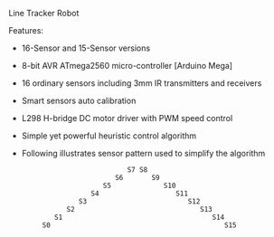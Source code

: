 Line Tracker Robot


Features:

 - 16-Sensor and 15-Sensor versions 
 - 8-bit AVR ATmega2560 micro-controller [Arduino Mega]
 - 16 ordinary sensors including 3mm IR transmitters and receivers
 - Smart sensors auto calibration
 - L298 H-bridge DC motor driver with PWM speed control
 - Simple yet powerful heuristic control algorithm
 - Following illustrates sensor pattern used to simplify the algorithm

                                 S7 S8
                              S6       S9
                           S5             S10
                        S4                   S11
                     S3                         S12
                  S2                               S13
               S1                                     S14
            S0                                           S15
            
